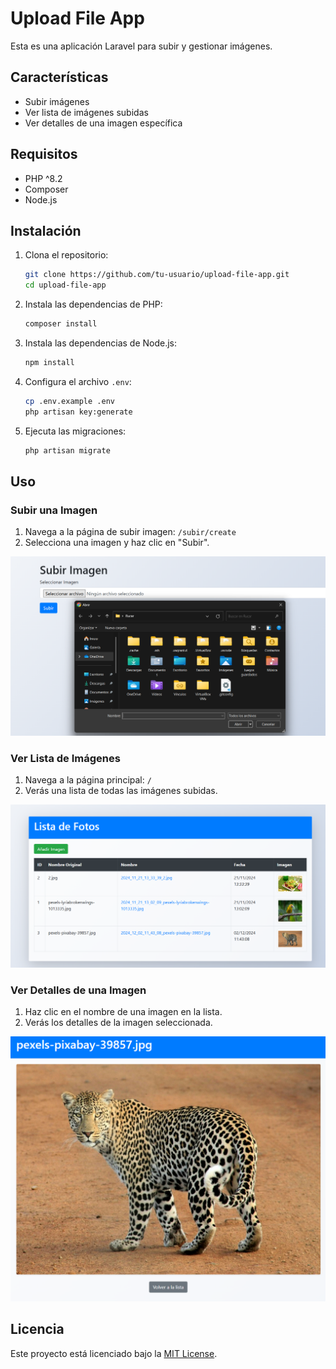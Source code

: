 # Upload File App

Esta es una aplicación Laravel para subir y gestionar imágenes.

## Características

- Subir imágenes
- Ver lista de imágenes subidas
- Ver detalles de una imagen específica

## Requisitos

- PHP ^8.2
- Composer
- Node.js

## Instalación

1. Clona el repositorio:
    ```sh
    git clone https://github.com/tu-usuario/upload-file-app.git
    cd upload-file-app
    ```

2. Instala las dependencias de PHP:
    ```sh
    composer install
    ```

3. Instala las dependencias de Node.js:
    ```sh
    npm install
    ```

4. Configura el archivo `.env`:
    ```sh
    cp .env.example .env
    php artisan key:generate
    ```

5. Ejecuta las migraciones:
    ```sh
    php artisan migrate
    ```

## Uso

### Subir una Imagen

1. Navega a la página de subir imagen: `/subir/create`
2. Selecciona una imagen y haz clic en "Subir".

![Subir Imagen](/img/captura1.png)

### Ver Lista de Imágenes

1. Navega a la página principal: `/`
2. Verás una lista de todas las imágenes subidas.

![Lista de Imágenes](/img/captura2.png)

### Ver Detalles de una Imagen

1. Haz clic en el nombre de una imagen en la lista.
2. Verás los detalles de la imagen seleccionada.

![Detalles de la Imagen](/img/captura3.png)


## Licencia

Este proyecto está licenciado bajo la [MIT License](LICENSE).
